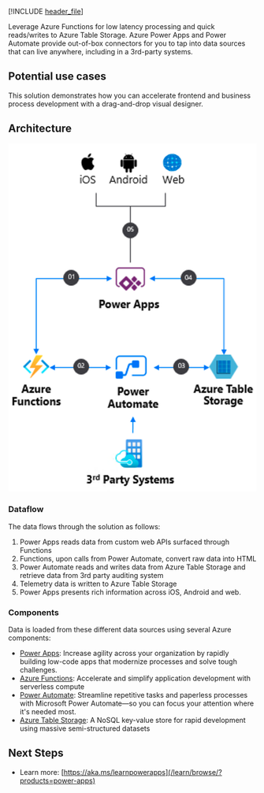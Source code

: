 [!INCLUDE [header_file](../../../includes/sol-idea-header.md)]

Leverage Azure Functions for low latency processing and quick reads/writes to Azure Table Storage. Azure Power Apps and Power Automate provide out-of-box connectors for you to tap into data sources that can live anywhere, including in a 3rd-party systems.

## Potential use cases

This solution demonstrates how you can accelerate frontend and business process development with a drag-and-drop visual designer.

## Architecture

![Architecture Diagram](../media/front-end.png)

### Dataflow

The data flows through the solution as follows:

1. Power Apps reads data from custom web APIs surfaced through Functions
1. Functions, upon calls from Power Automate, convert raw data into HTML
1. Power Automate reads and writes data from Azure Table Storage and retrieve data from 3rd party auditing system
1. Telemetry data is written to Azure Table Storage
1. Power Apps presents rich information across iOS, Android and web.

### Components

Data is loaded from these different data sources using several Azure components:

- [Power Apps](https://powerapps.microsoft.com): Increase agility across your organization by rapidly building low-code apps that modernize processes and solve tough challenges.
- [Azure Functions](https://azure.microsoft.com/services/functions): Accelerate and simplify application development with serverless compute
- [Power Automate](https://flow.microsoft.com): Streamline repetitive tasks and paperless processes with Microsoft Power Automate—so you can focus your attention where it's needed most.
- [Azure Table Storage](https://azure.microsoft.com/services/storage/tables): A NoSQL key-value store for rapid development using massive semi-structured datasets

## Next Steps

- Learn more: [https://aka.ms/learnpowerapps](/learn/browse/?products=power-apps)
